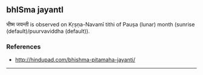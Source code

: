 ## bhISma jayantI

भीष्म जयन्ती is observed on Kṛṣṇa-Navamī tithi of Pauṣa (lunar) month (sunrise (default)/puurvaviddha (default)).


### References
* http://hindupad.com/bhishma-pitamaha-jayanti/

---
